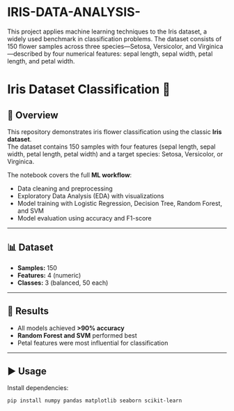 # IRIS-DATA-ANALYSIS-
This project applies machine learning techniques to the Iris dataset, a widely used benchmark in classification problems. The dataset consists of 150 flower samples across three species—Setosa, Versicolor, and Virginica—described by four numerical features: sepal length, sepal width, petal length, and petal width. 
# Iris Dataset Classification 🌸

## 📌 Overview  
This repository demonstrates iris flower classification using the classic **Iris dataset**.  
The dataset contains 150 samples with four features (sepal length, sepal width, petal length, petal width) and a target species: Setosa, Versicolor, or Virginica.  

The notebook covers the full **ML workflow**:  
- Data cleaning and preprocessing  
- Exploratory Data Analysis (EDA) with visualizations  
- Model training with Logistic Regression, Decision Tree, Random Forest, and SVM  
- Model evaluation using accuracy and F1-score  

---

## 📊 Dataset  
- **Samples:** 150  
- **Features:** 4 (numeric)  
- **Classes:** 3 (balanced, 50 each)  

---

## 🚀 Results  
- All models achieved **>90% accuracy**  
- **Random Forest and SVM** performed best  
- Petal features were most influential for classification  

---

## ▶️ Usage  
Install dependencies:  
```bash
pip install numpy pandas matplotlib seaborn scikit-learn
